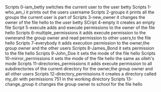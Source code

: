 Scripts 0-iam_betty switches the current user to the user betty
Scripts 1-who_am_i it prints out the users username
Scripts 2-groups it prints all the groups the current user is part of
Scripts 3-new_owner it changes the owner of the file hello to the user betty
SCript 4-empty it creates an empty file
Script 5-execute adds and execute permissions to the owner of the file hello
Scripts 6-multiple_permissions it adds execute permission to the ownerand the group owner and read permission to other users,to the file hello
Scripts 7-everybody it adds execution permission to the owner,the group owner and the other users
Scripts 8-James_Bond it sets permission to the file hello
Scripts 9-John_Doe it sets the mode of the file hello
Scripts 10-mirror_permissions it sets the mode of the file hello the same as olleh's mode
Scripts 11-directories_permissions it adds execute permission to all subdirectories of the current directory for the owner,the group owner and all other users
Scripts 12-directory_permissions it creates a directory called my_dir with permissions 751 in the working directory
Scripts 13-change_group it changes the group owner to school for the file hello


